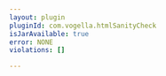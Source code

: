 ```yaml
---
layout: plugin
pluginId: com.vogella.htmlSanityCheck
isJarAvailable: true
error: NONE
violations: []

---
```

